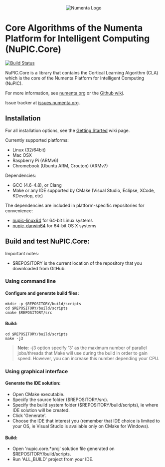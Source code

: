 <div align="center">
    <img title="Numenta Logo" src="http://numenta.org/images/250x250numentaicon.gif"/>
</div>

# Core Algorithms of the Numenta Platform for Intelligent Computing (NuPIC.Core)

[![Build Status](https://travis-ci.org/numenta/nupic.core.png?branch=master)](https://travis-ci.org/numenta/nupic.core)

NuPIC.Core is a library that contains the Cortical Learning Algorithm (CLA) which is the core of the Numenta Platform for Intelligent Computing (NuPIC).

For more information, see [numenta.org](http://numenta.org) or the [Github wiki](https://github.com/numenta/nupic/wiki).

Issue tracker at [issues.numenta.org](https://issues.numenta.org/browse/NPC).

## Installation

For all installation options, see the [Getting Started](https://github.com/numenta/nupic/wiki/Getting-Started) wiki page.

Currently supported platforms:
 * Linux (32/64bit)
 * Mac OSX
 * Raspberry Pi (ARMv6)
 * Chromebook (Ubuntu ARM, Crouton) (ARMv7)

Dependencies:
 * GCC (4.6-4.8), or Clang
 * Make or any IDE supported by CMake (Visual Studio, Eclipse, XCode, KDevelop, etc)

The dependencies are included in platform-specific repositories for convenience:

* [nupic-linux64](https://github.com/numenta/nupic-linux64) for 64-bit Linux systems
* [nupic-darwin64](https://github.com/numenta/nupic-darwin64) for 64-bit OS X systems

## Build and test NuPIC.Core:

Important notes:
 * $REPOSITORY is the current location of the repository that you downloaded from GitHub.

### Using command line

#### Configure and generate build files:

    mkdir -p $REPOSITORY/build/scripts
    cd $REPOSITORY/build/scripts
    cmake $REPOSITORY/src

#### Build:

    cd $REPOSITORY/build/scripts
    make -j3
    
> **Note**: -j3 option specify '3' as the maximum number of parallel jobs/threads that Make will use during the build in order to gain speed. However, you can increase this number depending your CPU.

### Using graphical interface

#### Generate the IDE solution:

 * Open CMake executable.
 * Specify the source folder ($REPOSITORY/src).
 * Specify the build system folder ($REPOSITORY/build/scripts), ie where IDE solution will be created.
 * Click 'Generate'.
 * Choose the IDE that interest you (remember that IDE choice is limited to your OS, ie Visual Studio is available only on CMake for Windows).

#### Build:

 * Open 'nupic.core.*proj' solution file generated on $REPOSITORY/build/scripts.
 * Run 'ALL_BUILD' project from your IDE.

